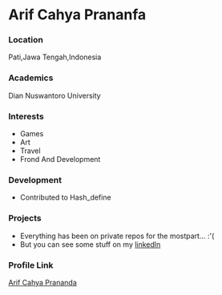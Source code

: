 # Arif Cahya Prananfa

### Location

Pati,Jawa Tengah,Indonesia

### Academics

Dian Nuswantoro University

### Interests

- Games
- Art
- Travel
- Frond And Development

### Development

- Contributed to Hash_define

### Projects

- Everything has been on private repos for the mostpart... :'(
- But you can see some stuff on my [linkedIn](https://www.linkedin.com/in/arif-cahya-prananda-298987164/)

### Profile Link

[Arif Cahya Prananda](https://github.com/boscahya)
